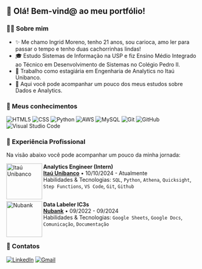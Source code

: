 ## 🧡 Olá! Bem-vind@ ao meu portfólio!

### 👩‍💻 Sobre mim

- ✨ Me chamo Ingrid Moreno, tenho 21 anos, sou carioca, amo ler para passar o tempo e tenho duas cachorrinhas lindas!  
- 🎓 Estudo Sistemas de Informação na USP e fiz Ensino Médio Integrado ao Técnico em Desenvolvimento de Sistemas no Colégio Pedro II.  
- 💼 Trabalho como estagiária em Engenharia de Analytics no Itaú Unibanco.  
- 🌱 Aqui você pode acompanhar um pouco dos meus estudos sobre Dados e Analytics.  

### 🧠 Meus conhecimentos

![HTML5](https://img.shields.io/badge/-HTML5-333333?style=flat&logo=HTML5&color=%23DF7401&logoColor=%23000000)
![CSS](https://img.shields.io/badge/-CSS-333333?style=flat&logo=CSS3&logoColor=%23000000&color=%230080FF)
![Python](https://img.shields.io/badge/Python-333333?logo=python&color=%23FFFF00)
![AWS](https://img.shields.io/badge/AWS-333333?logo=amazonwebservices&color=%23000000)
![MySQL](https://img.shields.io/badge/-MySQL-333333?style=flat&logo=mysql&logoColor=%23000000&color=%2301A9DB)
![Git](https://img.shields.io/badge/-Git-333333?style=flat&logo=git&color=%2361380B)
![GitHub](https://img.shields.io/badge/-GitHub-333333?style=flat&logo=github&color=%23FF8000)
![Visual Studio Code](https://img.shields.io/badge/-Visual%20Studio%20Code-333333?style=flat&logo=visual-studio-code&logoColor=007ACC&color=%238904B1)

### 💼 Experiência Profissional

Na visão abaixo você pode acompanhar um pouco da minha jornada:

[<img align="left" height="94px" width="94px" alt="Itaú Unibanco" src="https://upload.wikimedia.org/wikipedia/commons/2/2d/2023_Ita%C3%BA_Unibanco_Logo.png"/>](https://www.itau.com.br/feito-de-futuro)

**Analytics Engineer (Intern)** \
[**Itaú Unibanco**](https://www.itau.com.br/) • 10/10/2024 - Atualmente \
Habilidades & Tecnologias: `SQL`, `Python`, `Athena`, `Quicksight`, `Step Functions`, `VS Code`, `Git`, `Github`\
<br/>

[<img align="left" height="94px" width="94px" alt="Nubank" src="https://nubank.com.br/images/nu-icon.png?v=2"/>](https://nubank.com.br/)

**Data Labeler IC3s** \
[**Nubank**](https://nubank.com.br/) • 09/2022 - 09/2024 \
Habilidades & Tecnologias: `Google Sheets`, `Google Docs`, `Comunicação`, `Documentação`\
<br/>

### 💌 Contatos

[![LinkedIn](https://img.shields.io/badge/-LinkedIn-blue?style=flat-square&logo=LinkedIn&logoColor=white&color=%23013ADF)](https://www.linkedin.com/in/ingrid-moreno-silv4/)
[![Gmail](https://img.shields.io/badge/-ingridmoreno1202@gmail.com-333333?style=flat-square&logo=Gmail&logoColor=white&color=%23D14836)](mailto:ingridmoreno1202@gmail.com)
